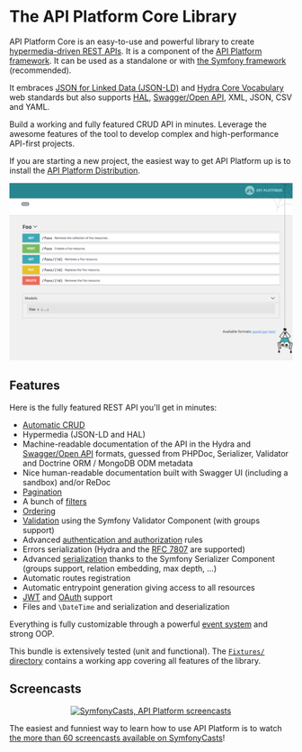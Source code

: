 # The API Platform Core Library

API Platform Core is an easy-to-use and powerful library to create [hypermedia-driven REST APIs](https://en.wikipedia.org/wiki/HATEOAS).
It is a component of the [API Platform framework](https://api-platform.com). It can be used as a standalone or with [the Symfony
framework](https://symfony.com) (recommended).

It embraces [JSON for Linked Data (JSON-LD)](http://json-ld.org) and [Hydra Core Vocabulary](http://www.hydra-cg.com) web
standards but also supports [HAL](http://stateless.co/hal_specification.html), [Swagger/Open API](https://www.openapis.org/), XML, JSON, CSV and YAML.

Build a working and fully featured CRUD API in minutes. Leverage the awesome features of the tool to develop complex and
high-performance API-first projects.

If you are starting a new project, the easiest way to get API Platform up is to install
the [API Platform Distribution](../distribution/index.md).

![Screenshot](../distribution/images/swagger-ui-1.png)

## Features

Here is the fully featured REST API you'll get in minutes:

* [Automatic CRUD](operations.md)
* Hypermedia (JSON-LD and HAL)
* Machine-readable documentation of the API in the Hydra and [Swagger/Open API](swagger.md) formats,
  guessed from PHPDoc, Serializer, Validator and Doctrine ORM / MongoDB ODM metadata
* Nice human-readable documentation built with Swagger UI (including a sandbox) and/or ReDoc
* [Pagination](pagination.md)
* A bunch of [filters](filters.md)
* [Ordering](default-order.md)
* [Validation](validation.md) using the Symfony Validator Component (with groups support)
* Advanced [authentication and authorization](security.md) rules
* Errors serialization (Hydra and the [RFC 7807](https://tools.ietf.org/html/rfc7807) are supported)
* Advanced [serialization](serialization.md) thanks to the Symfony Serializer Component (groups support, relation embedding, max depth, …)
* Automatic routes registration
* Automatic entrypoint generation giving access to all resources
* [JWT](jwt.md) and [OAuth](https://oauth.net/) support
* Files and `\DateTime` and serialization and deserialization

Everything is fully customizable through a powerful [event system](events.md) and strong OOP.

This bundle is extensively tested (unit and functional). The [`Fixtures/` directory](https://github.com/api-platform/core/tree/master/tests/Fixtures) contains a working app covering all features of the library.

## Screencasts

<p align="center" class="symfonycasts"><a href="https://symfonycasts.com/tracks/rest?cid=apip#api-platform"><img src="../distribution/images/symfonycasts-player.png" alt="SymfonyCasts, API Platform screencasts"></a></p>

The easiest and funniest way to learn how to use API Platform is to watch [the more than 60 screencasts available on SymfonyCasts](https://symfonycasts.com/tracks/rest?cid=apip#api-platform)!
